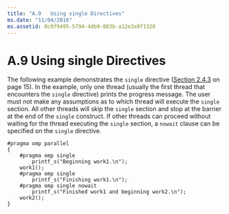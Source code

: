 ```yaml
---
title: "A.9   Using single Directives"
ms.date: "11/04/2016"
ms.assetid: 0c0f9495-5794-4db9-883b-a12e3a9f1328
---
```

# A.9   Using single Directives

The following example demonstrates the `single` directive ([Section 2.4.3](../../parallel/openmp/2-4-3-single-construct.md) on page 15). In the example, only one thread (usually the first thread that encounters the `single` directive) prints the progress message. The user must not make any assumptions as to which thread will execute the `single` section. All other threads will skip the `single` section and stop at the barrier at the end of the `single` construct. If other threads can proceed without waiting for the thread executing the `single` section, a `nowait` clause can be specified on the `single` directive.

```
#pragma omp parallel
{
    #pragma omp single
        printf_s("Beginning work1.\n");
    work1();
    #pragma omp single
        printf_s("Finishing work1.\n");
    #pragma omp single nowait
        printf_s("Finished work1 and beginning work2.\n");
    work2();
}
```